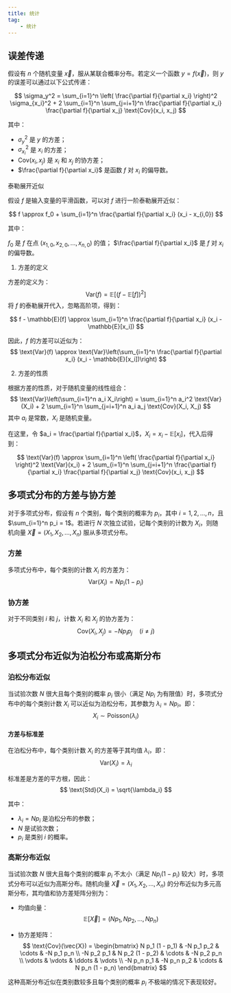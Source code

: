 ```yaml
---
title: 统计
tag:
    - 统计
---
```



## 误差传递

假设有 $n$ 个随机变量 $\vec{x}$，服从某联合概率分布。若定义一个函数 $y = f(\vec{x})$，则 $y$ 的误差可以通过以下公式传递：

$$
\sigma_y^2 = \sum_{i=1}^n \left( \frac{\partial f}{\partial x_i} \right)^2 \sigma_{x_i}^2 + 2 \sum_{i=1}^n \sum_{j=i+1}^n \frac{\partial f}{\partial x_i} \frac{\partial f}{\partial x_j} \text{Cov}(x_i, x_j)
$$

其中：

- $\sigma_y^2$ 是 $y$ 的方差；
- $\sigma_{x_i}^2$ 是 $x_i$ 的方差；
- $\text{Cov}(x_i, x_j)$ 是 $x_i$ 和 $x_j$ 的协方差；
- $\frac{\partial f}{\partial x_i}$ 是函数 $f$ 对 $x_i$ 的偏导数。

泰勒展开近似



假设 $f$ 是输入变量的平滑函数，可以对 $f$ 进行一阶泰勒展开近似：

 $$ f \approx f_0 + \sum_{i=1}^n \frac{\partial f}{\partial x_i} (x_i - x_{i,0}) $$ 
 
 其中：

$f_0$ 是 $f$ 在点 $(x_{1,0}, x_{2,0}, ..., x_{n,0})$ 的值；
$\frac{\partial f}{\partial x_i}$ 是 $f$ 对 $x_i$ 的偏导数。

1. 方差的定义

方差的定义为：
 $$ \text{Var}(f) = \mathbb{E}[(f - \mathbb{E}[f])^2] $$ 
 将 $f$ 的泰勒展开代入，忽略高阶项，得到： 
 
 $$ f - \mathbb{E}[f] \approx \sum_{i=1}^n \frac{\partial f}{\partial x_i} (x_i - \mathbb{E}[x_i]) $$

因此，$f$ 的方差可以近似为： 
$$ \text{Var}(f) \approx \text{Var}\left(\sum_{i=1}^n \frac{\partial f}{\partial x_i} (x_i - \mathbb{E}[x_i])\right) $$

2. 方差的性质

根据方差的性质，对于随机变量的线性组合：
 $$ \text{Var}\left(\sum_{i=1}^n a_i X_i\right) = \sum_{i=1}^n a_i^2 \text{Var}(X_i) + 2 \sum_{i=1}^n \sum_{j=i+1}^n a_i a_j \text{Cov}(X_i, X_j) $$ 
 其中 $a_i$ 是常数，$X_i$ 是随机变量。

在这里，令 $a_i = \frac{\partial f}{\partial x_i}$，$X_i = x_i - \mathbb{E}[x_i]$，代入后得到： 

$$ \text{Var}(f) \approx \sum_{i=1}^n \left( \frac{\partial f}{\partial x_i} \right)^2 \text{Var}(x_i) + 2 \sum_{i=1}^n \sum_{j=i+1}^n \frac{\partial f}{\partial x_i} \frac{\partial f}{\partial x_j} \text{Cov}(x_i, x_j) $$


## 多项式分布的方差与协方差

对于多项式分布，假设有 $n$ 个类别，每个类别的概率为 $p_i$，其中 $i = 1, 2, ..., n$，且 $\sum_{i=1}^n p_i = 1$。若进行 $N$ 次独立试验，记每个类别的计数为 $X_i$，则随机向量 $\vec{X} = (X_1, X_2, ..., X_n)$ 服从多项式分布。

### 方差

多项式分布中，每个类别的计数 $X_i$ 的方差为：
$$
\text{Var}(X_i) = N p_i (1 - p_i)
$$

### 协方差

对于不同类别 $i$ 和 $j$，计数 $X_i$ 和 $X_j$ 的协方差为：
$$
\text{Cov}(X_i, X_j) = -N p_i p_j \quad (i \neq j)
$$



## 多项式分布近似为泊松分布或高斯分布

### 泊松分布近似

当试验次数 $N$ 很大且每个类别的概率 $p_i$ 很小（满足 $N p_i$ 为有限值）时，多项式分布中的每个类别计数 $X_i$ 可以近似为泊松分布，其参数为 $\lambda_i = N p_i$。即：
$$
X_i \sim \text{Poisson}(\lambda_i)
$$

#### 方差与标准差

在泊松分布中，每个类别计数 $X_i$ 的方差等于其均值 $\lambda_i$，即：
$$
\text{Var}(X_i) = \lambda_i
$$

标准差是方差的平方根，因此：
$$
\text{Std}(X_i) = \sqrt{\lambda_i}
$$

其中：
- $\lambda_i = N p_i$ 是泊松分布的参数；
- $N$ 是试验次数；
- $p_i$ 是类别 $i$ 的概率。


### 高斯分布近似

当试验次数 $N$ 很大且每个类别的概率 $p_i$ 不太小（满足 $N p_i (1 - p_i)$ 较大）时，多项式分布可以近似为高斯分布。随机向量 $\vec{X} = (X_1, X_2, ..., X_n)$ 的分布近似为多元高斯分布，其均值和协方差矩阵分别为：

- 均值向量：
$$
\mathbb{E}[\vec{X}] = (N p_1, N p_2, ..., N p_n)
$$

- 协方差矩阵：
$$
\text{Cov}(\vec{X}) = 
\begin{bmatrix}
N p_1 (1 - p_1) & -N p_1 p_2 & \cdots & -N p_1 p_n \\
-N p_2 p_1 & N p_2 (1 - p_2) & \cdots & -N p_2 p_n \\
\vdots & \vdots & \ddots & \vdots \\
-N p_n p_1 & -N p_n p_2 & \cdots & N p_n (1 - p_n)
\end{bmatrix}
$$

这种高斯分布近似在类别数较多且每个类别的概率 $p_i$ 不极端的情况下表现较好。






